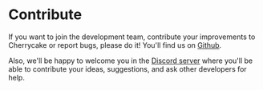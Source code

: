 # Contribute

If you want to join the development team, contribute your improvements to Cherrycake or report bugs, please do it! You'll find us on [Github](https://github.com/tin-cat/cherrycake-engine).

Also, we'll be happy to welcome you in the [Discord server](https://discord.gg/naQprV6) where you'll be able to contribute your ideas, suggestions, and ask other developers for help.



